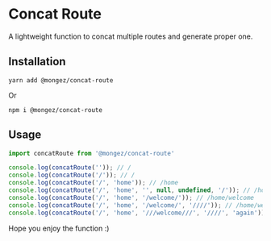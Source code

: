 # Concat Route

A lightweight function to concat multiple routes and generate proper one.

## Installation

`yarn add @mongez/concat-route`

Or

`npm i @mongez/concat-route`

## Usage

```ts
import concatRoute from '@mongez/concat-route'

console.log(concatRoute('')); // /
console.log(concatRoute('/')); // /
console.log(concatRoute('/', 'home')); // /home
console.log(concatRoute('/', 'home', '', null, undefined, '/')); // /home
console.log(concatRoute('/', 'home', '/welcome/')); // /home/welcome
console.log(concatRoute('/', 'home', '/welcome/', '////')); // /home/welcome
console.log(concatRoute('/', 'home', '///welcome///', '////', 'again')); // /home/welcome/again
```

Hope you enjoy the function :)
